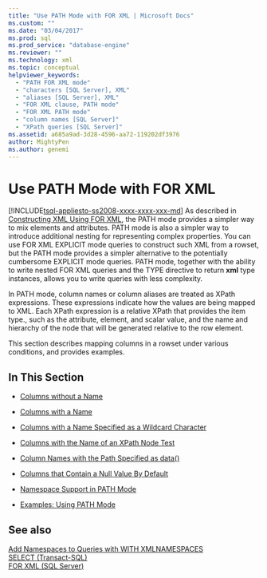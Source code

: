 ```yaml
---
title: "Use PATH Mode with FOR XML | Microsoft Docs"
ms.custom: ""
ms.date: "03/04/2017"
ms.prod: sql
ms.prod_service: "database-engine"
ms.reviewer: ""
ms.technology: xml
ms.topic: conceptual
helpviewer_keywords: 
  - "PATH FOR XML mode"
  - "characters [SQL Server], XML"
  - "aliases [SQL Server], XML"
  - "FOR XML clause, PATH mode"
  - "FOR XML PATH mode"
  - "column names [SQL Server]"
  - "XPath queries [SQL Server]"
ms.assetid: a685a9ad-3d28-4596-aa72-119202df3976
author: MightyPen
ms.author: genemi
---
```

# Use PATH Mode with FOR XML
[!INCLUDE[tsql-appliesto-ss2008-xxxx-xxxx-xxx-md](../../includes/tsql-appliesto-ss2008-xxxx-xxxx-xxx-md.md)]
  As described in [Constructing XML Using FOR XML](../../relational-databases/xml/for-xml-sql-server.md), the PATH mode provides a simpler way to mix elements and attributes. PATH mode is also a simpler way to introduce additional nesting for representing complex properties. You can use FOR XML EXPLICIT mode queries to construct such XML from a rowset, but the PATH mode provides a simpler alternative to the potentially cumbersome EXPLICIT mode queries. PATH mode, together with the ability to write nested FOR XML queries and the TYPE directive to return **xml** type instances, allows you to write queries with less complexity.  
  
 In PATH mode, column names or column aliases are treated as XPath expressions. These expressions indicate how the values are being mapped to XML. Each XPath expression is a relative XPath that provides the item type., such as the attribute, element, and scalar value, and the name and hierarchy of the node that will be generated relative to the row element.  
  
 This section describes mapping columns in a rowset under various conditions, and provides examples.  
  
## In This Section  
  
-   [Columns without a Name](../../relational-databases/xml/columns-without-a-name.md)  
  
-   [Columns with a Name](../../relational-databases/xml/columns-with-a-name.md)  
  
-   [Columns with a Name Specified as a Wildcard Character](../../relational-databases/xml/columns-with-a-name-specified-as-a-wildcard-character.md)  
  
-   [Columns with the Name of an XPath Node Test](../../relational-databases/xml/columns-with-the-name-of-an-xpath-node-test.md)  
  
-   [Column Names with the Path Specified as data&#40;&#41;](../../relational-databases/xml/column-names-with-the-path-specified-as-data.md)  
  
-   [Columns that Contain a Null Value By Default](../../relational-databases/xml/columns-that-contain-a-null-value-by-default.md)  
  
-   [Namespace Support in PATH Mode](../../relational-databases/xml/namespace-support-in-path-mode.md)  
  
-   [Examples: Using PATH Mode](../../relational-databases/xml/examples-using-path-mode.md)  
  
## See also  
 [Add Namespaces to Queries with WITH XMLNAMESPACES](../../relational-databases/xml/add-namespaces-to-queries-with-with-xmlnamespaces.md)   
 [SELECT &#40;Transact-SQL&#41;](../../t-sql/queries/select-transact-sql.md)   
 [FOR XML &#40;SQL Server&#41;](../../relational-databases/xml/for-xml-sql-server.md)  
  
  
